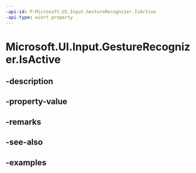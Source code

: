```yaml
---
-api-id: P:Microsoft.UI.Input.GestureRecognizer.IsActive
-api-type: winrt property
---
```


# Microsoft.UI.Input.GestureRecognizer.IsActive

<!--
public bool IsActive { get; }
-->


## -description

## -property-value

## -remarks

## -see-also

## -examples


